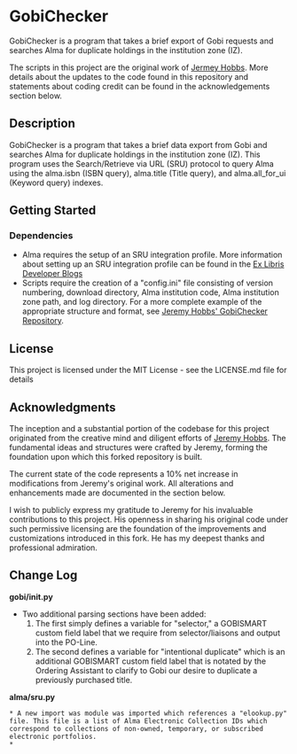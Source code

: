 # GobiChecker

GobiChecker is a program that takes a brief export of Gobi requests and searches Alma for duplicate holdings in the institution zone (IZ).

The scripts in this project are the original work of [Jermey Hobbs](https://github.com/MrJeremyHobbs). More details about the updates to the code found in this repository and statements about coding credit can be found in the acknowledgements section below. 

## Description
GobiChecker is a program that takes a brief data export from Gobi and searches Alma for duplicate holdings in the institution zone (IZ). This program uses the Search/Retrieve via URL (SRU) protocol to query Alma using the alma.isbn (ISBN query), alma.title (Title query), and alma.all_for_ui (Keyword query) indexes. 

## Getting Started

### Dependencies

* Alma requires the setup of an SRU integration profile. More information about setting up an SRU integration profile can be found in the [Ex Libris Developer Blogs](https://developers.exlibrisgroup.com/blog/how-to-configure-sru-and-structure-sru-retrieval-queries/)
* Scripts require the creation of a "config.ini" file consisting of version numbering, download directory, Alma institution code, Alma institution zone path, and log directory. For a more complete example of the appropriate structure and format, see [Jeremy Hobbs' GobiChecker Repository](https://github.com/MrJeremyHobbs/GobiChecker).

## License

This project is licensed under the MIT License - see the LICENSE.md file for details

## Acknowledgments

The inception and a substantial portion of the codebase for this project originated from the creative mind and diligent efforts of [Jeremy Hobbs](https://github.com/MrJeremyHobbs). The fundamental ideas and structures were crafted by Jeremy, forming the foundation upon which this forked repository is built.

The current state of the code represents a 10% net increase in modifications from Jeremy's original work. All alterations and enhancements made are documented in the section below.

I wish to publicly express my gratitude to Jeremy for his invaluable contributions to this project. His openness in sharing his original code under such permissive licensing are the foundation of the improvements and customizations introduced in this fork. He has my deepest thanks and professional admiration.

## Change Log

**gobi/__init__.py**

* Two additional parsing sections have been added:
    1. The first simply defines a variable for "selector," a GOBISMART custom field label that we require from selector/liaisons and output into the PO-Line. 
    2. The second defines a variable for "intentional duplicate" which is an additional GOBISMART custom field label that is notated by the Ordering Assistant to clarify to Gobi our desire to duplicate a previously purchased title.

**alma/sru.py**

    * A new import was module was imported which references a "elookup.py" file. This file is a list of Alma Electronic Collection IDs which correspond to collections of non-owned, temporary, or subscribed electronic portfolios.
    * 